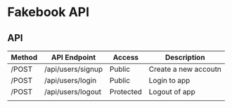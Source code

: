 # Fakebook API

## API

| **Method** | **API Endpoint**  | **Access** | **Description**      |
| ---------- | ----------------- | ---------- | -------------------- |
| /POST      | /api/users/signup | Public     | Create a new accoutn |
| /POST      | /api/users/login  | Public     | Login to app         |
| /POST      | /api/users/logout | Protected  | Logout of app        |
|            |                   |            |                      |
